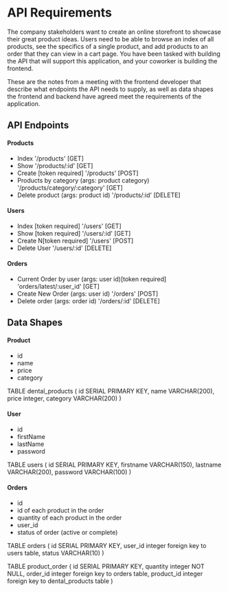# API Requirements
The company stakeholders want to create an online storefront to showcase their great product ideas. Users need to be able to browse an index of all products, see the specifics of a single product, and add products to an order that they can view in a cart page. You have been tasked with building the API that will support this application, and your coworker is building the frontend.

These are the notes from a meeting with the frontend developer that describe what endpoints the API needs to supply, as well as data shapes the frontend and backend have agreed meet the requirements of the application. 

## API Endpoints
#### Products
- Index '/products' [GET]
- Show '/products/:id' [GET]
- Create [token required] '/products' [POST] 
- Products by category (args: product category) '/products/category/:category' [GET]
- Delete product (args: product id) '/products/:id' [DELETE]

#### Users
- Index [token required] '/users' [GET]
- Show [token required] '/users/:id' [GET]
- Create N[token required] '/users' [POST]
- Delete User '/users/:id' [DELETE]

#### Orders
- Current Order by user (args: user id)[token required] 'orders/latest/:user_id' [GET]
- Create New Order (args: user id) '/orders' [POST]
- Delete order (args: order id) '/orders/:id' [DELETE]

## Data Shapes
#### Product
-  id
- name
- price
- category

TABLE dental_products (
    id SERIAL PRIMARY KEY,
    name VARCHAR(200),
    price integer,
    category VARCHAR(200)
)
#### User
- id
- firstName
- lastName
- password

TABLE users (
    id SERIAL PRIMARY KEY,
    firstname VARCHAR(150),
    lastname VARCHAR(200),
    password VARCHAR(100)
)
#### Orders
- id
- id of each product in the order
- quantity of each product in the order
- user_id
- status of order (active or complete)

TABLE orders (
    id SERIAL PRIMARY KEY,
    user_id integer foreign key to users table,
    status VARCHAR(10)
)


TABLE product_order (
    id SERIAL PRIMARY KEY,
    quantity integer NOT NULL,
    order_id integer foreign key to  orders table,
    product_id integer foreign key to dental_products table
    )

